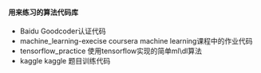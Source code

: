 #### 用来练习的算法代码库
- Baidu Goodcoder认证代码
- machine_learning-execise coursera machine learning课程中的作业代码
- tensorflow_practice  使用tensorflow实现的简单ml\dl算法
- kaggle kaggle 题目训练代码
